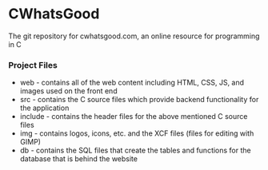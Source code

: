 CWhatsGood
==========
The git repository for cwhatsgood.com, an online resource for programming in C

### Project Files
 * web - contains all of the web content including HTML, CSS, JS, and images used on the front end
 * src - contains the C source files which provide backend functionality for the application
 * include - contains the header files for the above mentioned C source files
 * img - contains logos, icons, etc. and the XCF files (files for editing with GIMP)
 * db - contains the SQL files that create the tables and functions for the database that is behind the website

